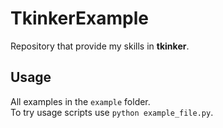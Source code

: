 # TkinkerExample

Repository that provide my skills in **tkinker**.

## Usage

All examples in the `example` folder. 
<br> To try usage scripts use `python example_file.py`.

